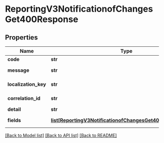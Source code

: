 # ReportingV3NotificationofChangesGet400Response

## Properties
Name | Type | Description | Notes
------------ | ------------- | ------------- | -------------
**code** | **str** | Error code | 
**message** | **str** | Error message | 
**localization_key** | **str** | Localization Key Name | [optional] 
**correlation_id** | **str** | Correlation Id | [optional] 
**detail** | **str** | Error Detail | [optional] 
**fields** | [**list[ReportingV3NotificationofChangesGet400ResponseFields]**](ReportingV3NotificationofChangesGet400ResponseFields.md) | Error fields List | [optional] 

[[Back to Model list]](../README.md#documentation-for-models) [[Back to API list]](../README.md#documentation-for-api-endpoints) [[Back to README]](../README.md)


